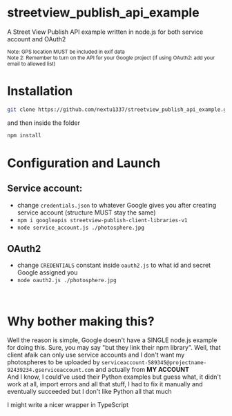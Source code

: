 # streetview_publish_api_example
A Street View Publish API example written in node.js for both service account and OAuth2<br>

<small>Note: GPS location MUST be included in exif data</small><br>
<small>Note 2: Remember to turn on the API for your Google project (if using OAuth2: add your email to allowed list)</small>
# Installation
```bash
git clone https://github.com/nextu1337/streetview_publish_api_example.git
```
and then inside the folder
```bash
npm install
```
# Configuration and Launch

## Service account:
- change `credentials.json` to whatever Google gives you after creating service account (structure MUST stay the same)
- `npm i googleapis streetview-publish-client-libraries-v1`
- `node service_account.js ./photosphere.jpg`

## OAuth2
- change `CREDENTIALS` constant inside `oauth2.js` to what id and secret Google assigned you
- `node oauth2.js ./photosphere.jpg`
<br>


# Why bother making this?
Well the reason is simple, Google doesn't have a SINGLE node.js example for doing this. Sure, you may say "but they link their npm library". Well, that client afaik can only use service accounts and I don't want my photospheres to be uploaded by `serviceaccount-589345@projectname-92439234.gserviceaccount.com` and actually from <b>MY ACCOUNT</b><br>
And I know, I could've used their Python examples but guess what, it didn't work at all, import errors and all that stuff, I had to fix it manually and eventually succeeded but I don't like Python all that much

I might write a nicer wrapper in TypeScript